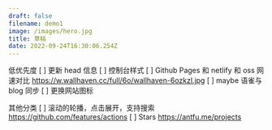 ```yaml
---
draft: false
filename: demo1
image: /images/hero.jpg
title: 草稿
date: 2022-09-24T16:30:06.254Z
---
```

低优先度
[ ] 更新 head 信息
[ ] 控制台样式
[ ] Github Pages 和 netlify 和 oss 网速对比     https://w.wallhaven.cc/full/6o/wallhaven-6ozkzl.jpg
[ ]  maybe 语雀与 blog 同步
[ ] 更换网站图标
<div i-carbon:types inline-block />
  <div i-carbon:tornado inline-block />
  <div i-carbon:property-relationship inline-block />
  <div i-carbon:game-console inline-block />
  <div i-carbon:fire inline-block />
  <div i-carbon:carbon-accounting inline-block />
  <div i-carbon:bat inline-block />
  <div i-carbon:mountain inline-block />
  <div i-carbon:cafe inline-block />
  <div i-carbon:face-cool inline-block />
  <div i-mdi:alpha-l-box inline-block />

其他分类
[ ] 滚动的轮播，点击展开，支持搜索
https://github.com/features/actions	
[ ] Stars
https://antfu.me/projects